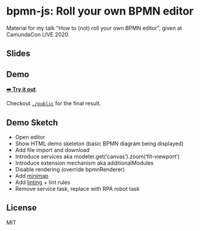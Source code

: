 # bpmn-js: Roll your own BPMN editor

Material for my talk "How to (not) roll your own BPMN editor",
given at CamundaCon LIVE 2020.


## Slides


## Demo

[__:arrow_right: Try it out__](https://cdn.statically.io/gh/nikku/roll-your-own-bpmn-editor/v0.0.1/public/index.html).

Checkout [`./public`](./public) for the final result.


## Demo Sketch

* Open editor
* Show HTML demo skeleton (basic BPMN diagram being displayed)
* Add file import and download
* Introduce services aka modeler.get(‘canvas’).zoom(‘fit-viewport’)
* Introduce extension mechanism aka additionalModules
* Disable rendering (override bpmnRenderer)
* Add [minimap](https://github.com/bpmn-io/diagram-js-minimap) 
* Add [linting](https://github.com/bpmn-io/bpmn-js-bpmnlint) + lint rules
* Remove service task, replace with RPA robot task


## License

MIT
